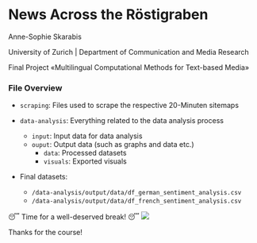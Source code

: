 # News Across the Röstigraben

Anne-Sophie Skarabis

University of Zurich | Department of Communication and Media Research

Final Project «Multilingual Computational Methods for Text-based Media»

### File Overview

- `scraping`: Files used to scrape the respective 20-Minuten sitemaps

- `data-analysis`: Everything related to the data analysis process
    - `input`: Input data for data analysis
    - `ouput`: Output data (such as graphs and data etc.)
        - `data`: Processed datasets
        - `visuals`: Exported visuals


- Final datasets:
    - `/data-analysis/output/data/df_german_sentiment_analysis.csv`
     - `/data-analysis/output/data/df_french_sentiment_analysis.csv`


😴 Time for a well-deserved break! 😴
![](https://giphy.com/embed/4kNO1v6ABvMXu)

Thanks for the course!
